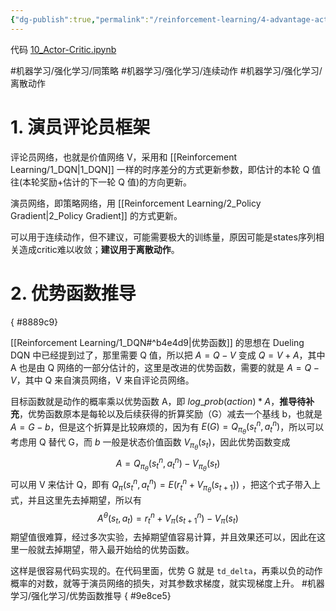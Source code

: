 ```yaml
---
{"dg-publish":true,"permalink":"/reinforcement-learning/4-advantage-actor-critic-a2-c/","dgPassFrontmatter":true}
---
```



代码 [10\_Actor-Critic.ipynb](https://github.com/Aegis1863/ML_practice/blob/master/%E5%BC%BA%E5%8C%96%E5%AD%A6%E4%B9%A0%E7%AC%94%E8%AE%B0/10_Actor-Critic.ipynb)

#机器学习/强化学习/同策略 #机器学习/强化学习/连续动作 #机器学习/强化学习/离散动作 

# 1. 演员评论员框架

评论员网络，也就是价值网络 V，采用和 [[Reinforcement Learning/1_DQN\|1_DQN]] 一样的时序差分的方式更新参数，即估计的本轮 Q 值往(本轮奖励+估计的下一轮 Q 值)的方向更新。

演员网络，即策略网络，用 [[Reinforcement Learning/2_Policy Gradient\|2_Policy Gradient]] 的方式更新。

可以用于连续动作，但不建议，可能需要极大的训练量，原因可能是states序列相关造成critic难以收敛；**建议用于离散动作**。

# 2. 优势函数推导
{ #8889c9}

[[Reinforcement Learning/1_DQN#^b4e4d9\|优势函数]] 的思想在 Dueling DQN 中已经提到过了，那里需要 Q 值，所以把 $A = Q - V​​$ 变成 $Q=V+A$，其中 A 也是由 Q 网络的一部分估计的，这里是改进的优势函数，需要的就是 $A = Q - V​​$，其中 Q 来自演员网络，V 来自评论员网络。

目标函数就是动作的概率乘以优势函数 A，即 $log\_prob(action)* A$，**推导待补充**，优势函数原本是每轮以及后续获得的折算奖励（G）减去一个基线 b，也就是 $A = G-b$，但是这个折算是比较麻烦的，因为有 $E(G) = Q_{\pi_{\theta}}(s^n_t,a^n_t)$，所以可以考虑用 Q 替代 G，而 $b$ 一般是状态价值函数 $V_{\pi_{\theta}}(s_t)$，因此优势函数变成
$$A = Q_{\pi_{\theta}}(s^n_t,a^n_t)-V_{\pi_{\theta}}(s_t)$$
可以用 V 来估计 Q，即有 $Q_{\pi}(s^n_t,a^n_t)=E(r_t^n+V_{\pi_{\theta}}(s_{t+1}))$ ，把这个式子带入上式，并且这里先去掉期望，所以有
$$A^{\theta}\left(s_t,a_t\right) = r_t^n+V_{\pi}(s_{t+1}^n) - V_{\pi}(s_t)$$
期望值很难算，经过多次实验，去掉期望值容易计算，并且效果还可以，因此在这里一般就去掉期望，带入最开始给的优势函数。

这样是很容易代码实现的。在代码里面，优势 G 就是 `td_delta`，再乘以负的动作概率的对数，就等于演员网络的损失，对其参数求梯度，就实现梯度上升。 #机器学习/强化学习/优势函数推导 
{ #9e8ce5}
